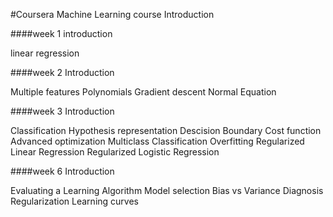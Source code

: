 #Coursera Machine Learning course
Introduction

####week 1
introduction 

linear regression

####week 2
Introduction

Multiple features 
Polynomials 
Gradient descent
Normal Equation


####week 3
Introduction

Classification
Hypothesis representation
Descision Boundary
Cost function
Advanced optimization
Multiclass Classification
Overfitting
Regularized Linear Regression
Regularized Logistic Regression

####week 6
Introduction

Evaluating a Learning Algorithm
Model selection
Bias vs Variance
    Diagnosis
    Regularization
    Learning curves
    

